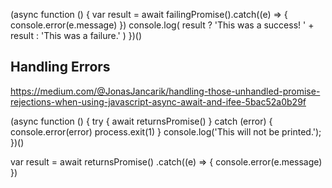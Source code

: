 (async function () {
var result = await failingPromise().catch((e) => { console.error(e.message) })
console.log( result ? 'This was a success! ' + result : 'This was a failure.' )
})()

## Handling Errors
https://medium.com/@JonasJancarik/handling-those-unhandled-promise-rejections-when-using-javascript-async-await-and-ifee-5bac52a0b29f

(async function () {
   try {
       await returnsPromise()
   } catch (error) {
       console.error(error)
       process.exit(1)
   }
   console.log('This will not be printed.');
})()

var result = await returnsPromise()
.catch((e) => { console.error(e.message) })